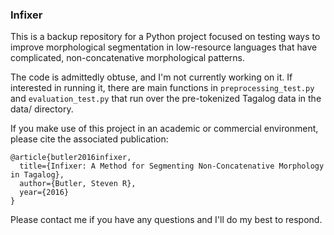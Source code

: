 ### Infixer

This is a backup repository for a Python project focused on testing ways to improve morphological segmentation in low-resource languages that have complicated, non-concatenative morphological patterns.

The code is admittedly obtuse, and I'm not currently working on it. If interested in running it, there are main functions in `preprocessing_test.py` and `evaluation_test.py` that run over the pre-tokenized Tagalog data in the data/ directory. 

If you make use of this project in an academic or commercial environment, please cite the associated publication:

```
@article{butler2016infixer,
  title={Infixer: A Method for Segmenting Non-Concatenative Morphology in Tagalog},
  author={Butler, Steven R},
  year={2016}
}
```

Please contact me if you have any questions and I'll do my best to respond.
